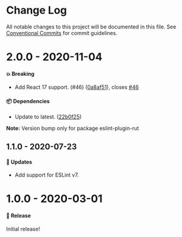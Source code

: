 # Change Log

All notable changes to this project will be documented in this file.
See [Conventional Commits](https://conventionalcommits.org) for commit guidelines.

# 2.0.0 - 2020-11-04

#### 💥 Breaking

- Add React 17 support. (#46) ([0a8af51](https://github.com/milesj/rut/commit/0a8af51)), closes [#46](https://github.com/milesj/rut/issues/46)

#### 📦 Dependencies

- Update to latest. ([22b0f25](https://github.com/milesj/rut/commit/22b0f25))

**Note:** Version bump only for package eslint-plugin-rut





## 1.1.0 - 2020-07-23

#### 🚀 Updates

- Add support for ESLint v7.

# 1.0.0 - 2020-03-01

#### 🎉 Release

Initial release!
